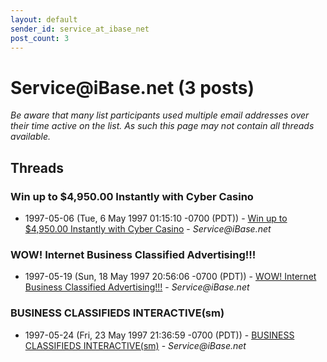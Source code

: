 ```yaml
---
layout: default
sender_id: service_at_ibase_net
post_count: 3
---
```


# Service<span>@</span>iBase.net (3 posts)

_Be aware that many list participants used multiple email addresses over their time active on the list. As such this page may not contain all threads available._

## Threads

### Win up to $4,950.00 Instantly with Cyber Casino
+ 1997-05-06 (Tue, 6 May 1997 01:15:10 -0700 (PDT)) - [Win up to $4,950.00 Instantly with Cyber Casino](/archive/1997/05/94efe8a618bf48dad08b78c910d488a6e4b587eb9fa6338df441b05d9c569f97) - _Service@iBase.net_

### WOW!  Internet Business Classified Advertising!!!
+ 1997-05-19 (Sun, 18 May 1997 20:56:06 -0700 (PDT)) - [WOW!  Internet Business Classified Advertising!!!](/archive/1997/05/e07de572a924c21c716b6917e8448421b5c690ca1c0aa4b39fcdda8dcaf2090d) - _Service@iBase.net_

### BUSINESS CLASSIFIEDS INTERACTIVE(sm)
+ 1997-05-24 (Fri, 23 May 1997 21:36:59 -0700 (PDT)) - [BUSINESS CLASSIFIEDS INTERACTIVE(sm)](/archive/1997/05/c222d88305be1685b6ba8ec2daf0a720ad46764f27a8af06f8c42f5e2ae7bb94) - _Service@iBase.net_

